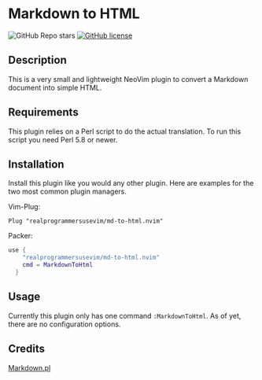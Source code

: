 # Markdown to HTML

![GitHub Repo stars](https://img.shields.io/github/stars/realprogrammersusevim/md-to-html.nvim?style=for-the-badge)
[![GitHub license](https://img.shields.io/github/license/realprogrammersusevim/md-to-html.nvim?style=for-the-badge)](https://github.com/realprogrammersusevim/md-to-html.nvim/blob/main/LICENSE)

## Description

This is a very small and lightweight NeoVim plugin to convert a Markdown document into simple HTML.

## Requirements

This plugin relies on a Perl script to do the actual translation. To run this script you need Perl 5.8 or newer.

## Installation

Install this plugin like you would any other plugin. Here are examples for the two most common plugin managers.

Vim-Plug:

```vim
Plug "realprogrammersusevim/md-to-html.nvim"
```

Packer:

```lua
use {
    "realprogrammersusevim/md-to-html.nvim"
    cmd = MarkdownToHtml
  }
```

## Usage

Currently this plugin only has one command `:MarkdownToHtml`. As of yet, there are no configuration options.

## Credits

[Markdown.pl](https://daringfireball.net/projects/markdown/)
